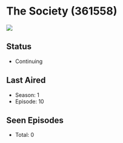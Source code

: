 # The Society (361558)

<img src="https://dg31sz3gwrwan.cloudfront.net/poster/361558/1349931-0-optimized.jpg" />

## Status
* Continuing
## Last Aired
* Season: 1
* Episode: 10
## Seen Episodes
* Total: 0
